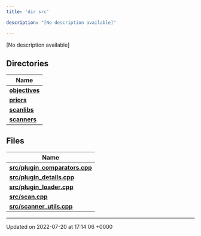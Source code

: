```yaml
---
title: 'dir src'

description: "[No description available]"

---
```







[No description available]

## Directories

| Name           |
| -------------- |
| **[objectives](/documentation/code/files/dir_8175e00b46706161a3f1b29a9c3d0e1e/#dir-objectives)**  |
| **[priors](/documentation/code/files/dir_cd3836cb33a5a37171cbcbf20d1df426/#dir-priors)**  |
| **[scanlibs](/documentation/code/files/dir_41b55c43b6715382bf2587278e09e81e/#dir-scanlibs)**  |
| **[scanners](/documentation/code/files/dir_3d6632c706c298643a7dbf82a7e43d46/#dir-scanners)**  |

## Files

| Name           |
| -------------- |
| **[src/plugin_comparators.cpp](/documentation/code/files/plugin__comparators_8cpp/#file-plugin-comparators.cpp)**  |
| **[src/plugin_details.cpp](/documentation/code/files/plugin__details_8cpp/#file-plugin-details.cpp)**  |
| **[src/plugin_loader.cpp](/documentation/code/files/plugin__loader_8cpp/#file-plugin-loader.cpp)**  |
| **[src/scan.cpp](/documentation/code/files/scan_8cpp/#file-scan.cpp)**  |
| **[src/scanner_utils.cpp](/documentation/code/files/scanner__utils_8cpp/#file-scanner-utils.cpp)**  |






-------------------------------

Updated on 2022-07-20 at 17:14:06 +0000
